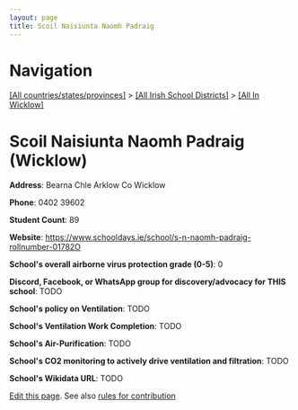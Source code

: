 ```yaml
---
layout: page
title: Scoil Naisiunta Naomh Padraig
---
```

# Navigation

[[All countries/states/provinces]](../../..) > [[All Irish School Districts]](../..) > [[All In Wicklow]](..)

# Scoil Naisiunta Naomh Padraig (Wicklow)

**Address**: Bearna Chle Arklow Co Wicklow

**Phone**: 0402 39602

**Student Count**: 89

**Website**: <https://www.schooldays.ie/school/s-n-naomh-padraig-rollnumber-01782O>

**School's overall airborne virus protection grade (0-5)**: 0

**Discord, Facebook, or WhatsApp group for discovery/advocacy for THIS school**: TODO

**School's policy on Ventilation**: TODO

**School's Ventilation Work Completion**: TODO

**School's Air-Purification**: TODO

**School's CO2 monitoring to actively drive ventilation and filtration**: TODO

**School's Wikidata URL**: TODO


[Edit this page](https://github.com/ventilate-schools/Ireland/edit/main/./Wicklow/Scoil_Naisiunta_Naomh_Padraig.md). See also [rules for contribution](../../../contribution-rules/)